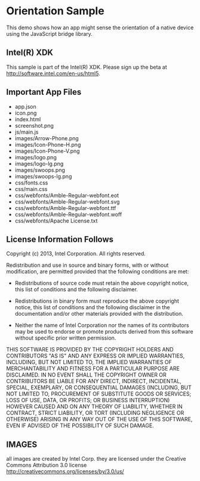 Orientation Sample
=====
This demo shows how an app might sense the orientation of a native device using the JavaScript bridge library.

Intel(R) XDK 
-------------------------------------------
This sample is part of the Intel(R) XDK. 
Please sign up the beta at http://software.intel.com/en-us/html5.


Important App Files
---------------------------
* app.json
* icon.png
* index.html
* screenshot.png
* js/main.js
* images/Arrow-Phone.png
* images/Icon-Phone-H.png
* images/Icon-Phone-V.png
* images/logo.png
* images/logo-lg.png
* images/swoops.png
* images/swoops-lg.png
* css/fonts.css
* css/main.css
* css/webfonts/Amble-Regular-webfont.eot
* css/webfonts/Amble-Regular-webfont.svg
* css/webfonts/Amble-Regular-webfont.ttf
* css/webfonts/Amble-Regular-webfont.woff
* css/webfonts/Apache License.txt

License Information Follows
---------------------------
Copyright (c) 2013, Intel Corporation. All rights reserved.

Redistribution and use in source and binary forms, with or without modification, 
are permitted provided that the following conditions are met:

- Redistributions of source code must retain the above copyright notice, 
  this list of conditions and the following disclaimer.

- Redistributions in binary form must reproduce the above copyright notice, 
  this list of conditions and the following disclaimer in the documentation 
  and/or other materials provided with the distribution.

- Neither the name of Intel Corporation nor the names of its contributors 
  may be used to endorse or promote products derived from this software 
  without specific prior written permission.

THIS SOFTWARE IS PROVIDED BY THE COPYRIGHT HOLDERS AND CONTRIBUTORS "AS IS" 
AND ANY EXPRESS OR IMPLIED WARRANTIES, INCLUDING, BUT NOT LIMITED TO, 
THE IMPLIED WARRANTIES OF MERCHANTABILITY AND FITNESS FOR A PARTICULAR PURPOSE 
ARE DISCLAIMED. IN NO EVENT SHALL THE COPYRIGHT OWNER OR CONTRIBUTORS BE 
LIABLE FOR ANY DIRECT, INDIRECT, INCIDENTAL, SPECIAL, EXEMPLARY, OR 
CONSEQUENTIAL DAMAGES (INCLUDING, BUT NOT LIMITED TO, PROCUREMENT OF SUBSTITUTE 
GOODS OR SERVICES; LOSS OF USE, DATA, OR PROFITS; OR BUSINESS INTERRUPTION) 
HOWEVER CAUSED AND ON ANY THEORY OF LIABILITY, WHETHER IN CONTRACT, STRICT 
LIABILITY, OR TORT (INCLUDING NEGLIGENCE OR OTHERWISE) ARISING IN ANY WAY OUT 
OF THE USE OF THIS SOFTWARE, EVEN IF ADVISED OF THE POSSIBILITY OF SUCH DAMAGE.


IMAGES
-----------------------------------------------------------------------------

all images are created by Intel Corp. 
they are licensed under the Creative Commons Attribution 3.0 license 
http://creativecommons.org/licenses/by/3.0/us/


